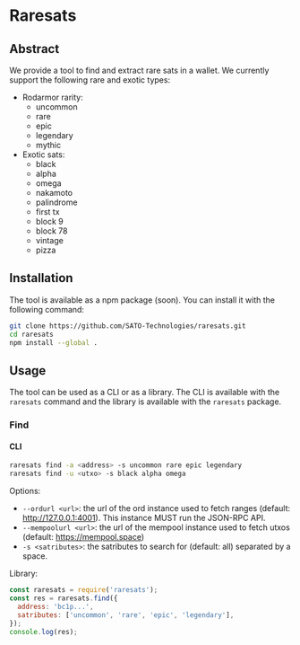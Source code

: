 # Raresats

## Abstract
We provide a tool to find and extract rare sats in a wallet. We currently support the following rare and exotic types:
- Rodarmor rarity:
  - uncommon
  - rare
  - epic
  - legendary
  - mythic
- Exotic sats:
  - black
  - alpha
  - omega
  - nakamoto
  - palindrome
  - first tx
  - block 9
  - block 78
  - vintage
  - pizza

## Installation
The tool is available as a npm package (soon). You can install it with the following command:

```bash
git clone https://github.com/SATO-Technologies/raresats.git
cd raresats
npm install --global .
```

## Usage
The tool can be used as a CLI or as a library. The CLI is available with the `raresats` command and the library is available with the `raresats` package.

### Find

#### CLI

```bash
raresats find -a <address> -s uncommon rare epic legendary
raresats find -u <utxo> -s black alpha omega
```

Options:
- `--ordurl <url>`: the url of the ord instance used to fetch ranges (default: http://127.0.0.1:4001). This instance MUST run the JSON-RPC API.
- `--mempoolurl <url>`: the url of the mempool instance used to fetch utxos (default: https://mempool.space)
- `-s <satributes>`: the satributes to search for (default: all) separated by a space.

Library:
```javascript
const raresats = require('raresats');
const res = raresats.find({
  address: 'bc1p...',
  satributes: ['uncommon', 'rare', 'epic', 'legendary'],
});
console.log(res);
```
